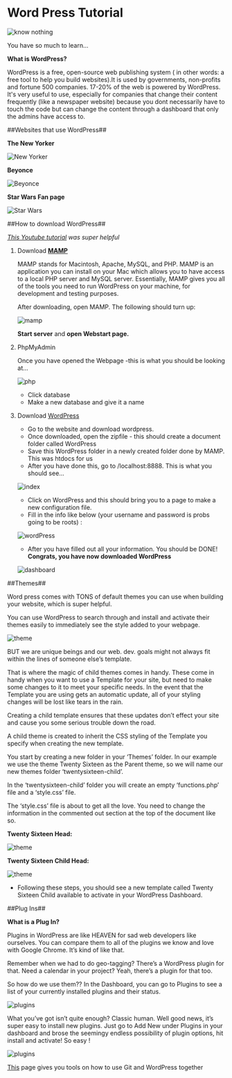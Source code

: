 # Word Press Tutorial

![know nothing](https://media0.giphy.com/media/3CRHmg3VCYdb2/200_s.gif)

You have so much to learn...

**What is WordPress?**

WordPress is a free, open-source web publishing system ( in other words: a free tool to help you build websites).It is used by governments, non-profits and fortune 500 companies. 17-20% of the web is powered by WordPress. It's very useful to use, especially for companies that change their content frequently (like a newspaper website) because you dont necessarily have to touch the code but can change the content through a dashboard that only the admins have access to.

##Websites that use WordPress##

 **The New Yorker**

![New Yorker](/Images/TheNewYorker.png)

 **Beyonce**

![Beyonce](/Images/beyonce.png)

 **Star Wars Fan page**

![Star Wars](/Images/starwars.png)

##How to download WordPress##

*[This Youtube tutorial](https://youtu.be/8OBfr46Y0cQ?list=PLpcSpRrAaOaqMA4RdhSnnNcaqOVpX7qi5) was super helpful*

1. Download [**MAMP**](https://www.mamp.info/en/)

   MAMP stands for Macintosh, Apache, MySQL, and PHP. MAMP is an application you can install on your Mac which allows you to have access to a local PHP server and MySQL server. Essentially, MAMP gives you all of the tools you need to run WordPress on your machine, for development and testing purposes.

   After downloading, open MAMP. The following should turn up:

   ![mamp](/Images/mamp.png)

   **Start server** and **open Webstart page.**

2. PhpMyAdmin

   Once you have opened the Webpage -this is what you should be looking at...

   ![php](/Images/PhpMyAdmin.png)

   - Click database
   - Make a new database and give it a name

3. Download [WordPress](https://wordpress.org/)
   
   - Go to the website and download wordpress.
   - Once downloaded, open the zipfile - this should create a document folder called WordPress
   - Save this WordPress folder in a newly created folder done by MAMP. This was htdocs for us
   - After you have done this, go to /localhost:8888. This is what you should see...

   ![index](/Images/index.png)

   - Click on WordPress and this should bring you to a page to make a new configuration file.
   - Fill in the info like below (your username and password is probs going to be roots) :

   ![wordPress](/Images/wordPress.png)

   - After you have filled out all your information. You should be DONE! **Congrats, you have now downloaded WordPress**

   ![dashboard](/Images/dashboard.png)


##Themes##

Word press comes with TONS of default themes you can use when building your website, which is super helpful.

You can use WordPress to search through and install and activate their themes easily to immediately see the style added to your webpage. 

![theme](/Images/theme.png)

BUT we are unique beings and our web. dev. goals might not always fit within the lines of someone else’s template.

That is where the magic of child themes comes in handy. These come in handy when you want to use a Template for your site, but need to make some changes to it to meet your specific needs. In the event that the Template you are using gets an automatic update, all of your styling changes will be lost like tears in the rain. 

Creating a child template ensures that these updates don’t effect your site and cause you some serious trouble down the road.

A child theme is created to inherit the CSS styling of the Template you specify when creating the new template. 

You start by creating a new folder in your ‘Themes’ folder. In our example we use the theme Twenty Sixteen as the Parent theme, so we will name our new themes folder ‘twentysixteen-child’. 

In the ‘twentysixteen-child’ folder you will create an empty ‘functions.php’ file and a ‘style.css’ file.

The ‘style.css’ file is about to get all the love. You need to change the information in the commented out section at the top of the document like so. 

**Twenty Sixteen Head:**

![theme](/Images/twentySixteen.png)

**Twenty Sixteen Child Head:**

![theme](/Images/twentySixteenChild.png)

- Following these steps, you should see a new template called Twenty Sixteen Child available to activate in your WordPress Dashboard.

##Plug Ins##

**What is a Plug In?**

  Plugins in WordPress are like HEAVEN for sad web developers like ourselves. You can compare them to all of the plugins we know and love with Google Chrome. It’s kind of like that. 

  Remember when we had to do geo-tagging? There’s a WordPress plugin for that. Need a calendar in your project? Yeah, there’s a plugin for that too. 

  So how do we use them?? In the Dashboard, you can go to Plugins to see a list of your currently installed plugins and their status.

  ![plugins](/Images/PlugInsTwo.png)
 
  What you’ve got isn’t quite enough? Classic human. Well good news, it’s super easy to install new plugins. Just go to Add New under Plugins in your dashboard and brose the seemingy endless possibility of plugin options, hit install and activate! So easy !

  ![plugins](/Images/PlugIns.png)

  [This](https://deliciousbrains.com/using-composer-manage-wordpress-themes-plugins/) page gives you tools on how to use Git and WordPress together












   



